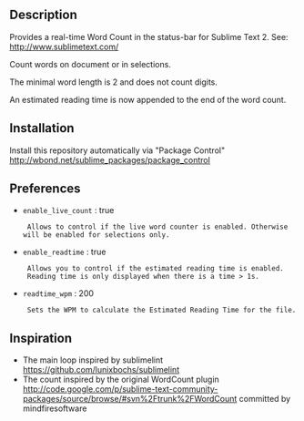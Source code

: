## Description

Provides a real-time Word Count in the status-bar for Sublime Text 2. See: http://www.sublimetext.com/

Count words on document or in selections.

The minimal word length is 2 and does not count digits.

An estimated reading time is now appended to the end of the word count.

## Installation

Install this repository automatically via "Package Control" http://wbond.net/sublime_packages/package_control

## Preferences

 - `enable_live_count` : true 
 		
 		Allows to control if the live word counter is enabled. Otherwise will be enabled for selections only.

 - `enable_readtime` : true 
 		
 		Allows you to control if the estimated reading time is enabled.
 		Reading time is only displayed when there is a time > 1s.

 - `readtime_wpm` : 200 
 		
 		Sets the WPM to calculate the Estimated Reading Time for the file.

## Inspiration

 - The main loop inspired by sublimelint https://github.com/lunixbochs/sublimelint
 - The count inspired by the original WordCount plugin http://code.google.com/p/sublime-text-community-packages/source/browse/#svn%2Ftrunk%2FWordCount committed by mindfiresoftware